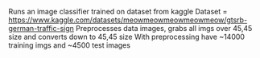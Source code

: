 Runs an image classifier trained on dataset from kaggle 
Dataset = https://www.kaggle.com/datasets/meowmeowmeowmeowmeow/gtsrb-german-traffic-sign
Preprocesses data images, grabs all imgs over 45,45 size and converts down to 45,45 size
With preprocessing have ~14000 training imgs and ~4500 test images